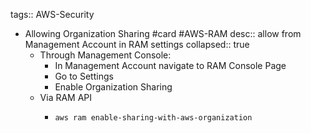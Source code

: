 tags:: AWS-Security
- Allowing Organization Sharing #card #AWS-RAM
  desc:: allow from Management Account in RAM settings
  collapsed:: true
	- Through Management Console:
		- In Management Account navigate to RAM Console Page
		- Go to Settings
		- Enable Organization Sharing
	- Via RAM API
		- ```sh
		  aws ram enable-sharing-with-aws-organization
		  ```